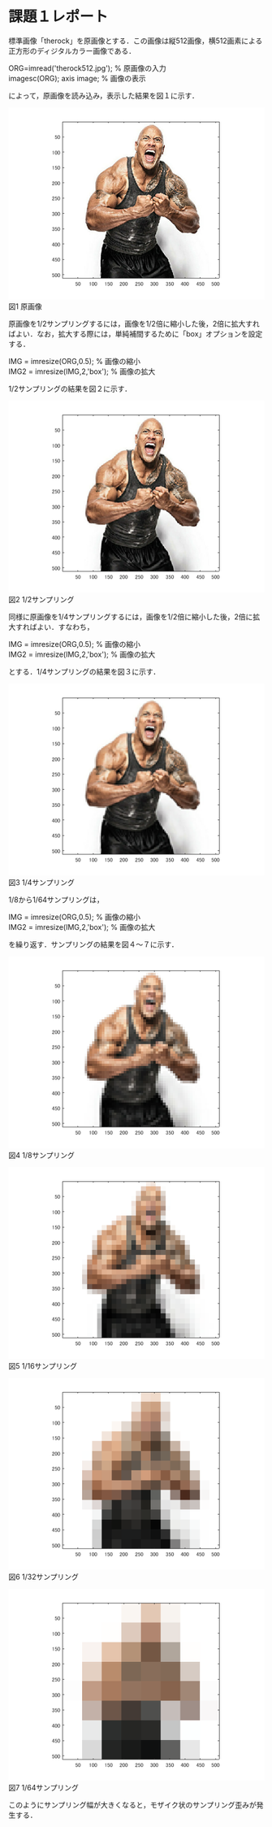 # 課題１レポート

標準画像「therock」を原画像とする．この画像は縦512画像，横512画素による正方形のディジタルカラー画像である．

ORG=imread('therock512.jpg'); % 原画像の入力  
imagesc(ORG); axis image; % 画像の表示

によって，原画像を読み込み，表示した結果を図１に示す．

![原画像](https://raw.githubusercontent.com/09ne028koya/lecture_image_processing/master/image/001.png)  
図1 原画像

原画像を1/2サンプリングするには，画像を1/2倍に縮小した後，2倍に拡大すればよい．なお，拡大する際には，単純補間するために「box」オプションを設定する．

IMG = imresize(ORG,0.5); % 画像の縮小  
IMG2 = imresize(IMG,2,'box'); % 画像の拡大

1/2サンプリングの結果を図２に示す．

![原画像](https://raw.githubusercontent.com/09ne028koya/lecture_image_processing/master/image/002.png)  
図2 1/2サンプリング

同様に原画像を1/4サンプリングするには，画像を1/2倍に縮小した後，2倍に拡大すればよい．すなわち，

IMG = imresize(ORG,0.5); % 画像の縮小  
IMG2 = imresize(IMG,2,'box'); % 画像の拡大

とする．1/4サンプリングの結果を図３に示す．

![原画像](https://raw.githubusercontent.com/09ne028koya/lecture_image_processing/master/image/003.png)  
図3 1/4サンプリング

1/8から1/64サンプリングは，

IMG = imresize(ORG,0.5); % 画像の縮小  
IMG2 = imresize(IMG,2,'box'); % 画像の拡大

を繰り返す．サンプリングの結果を図４～７に示す．

![原画像](https://raw.githubusercontent.com/09ne028koya/lecture_image_processing/master/image/004.png)  
図4 1/8サンプリング

![原画像](https://raw.githubusercontent.com/09ne028koya/lecture_image_processing/master/image/005.png)  
図5 1/16サンプリング

![原画像](https://raw.githubusercontent.com/09ne028koya/lecture_image_processing/master/image/006.png)  
図6 1/32サンプリング

![原画像](https://raw.githubusercontent.com/09ne028koya/lecture_image_processing/master/image/007.png)  
図7 1/64サンプリング

このようにサンプリング幅が大きくなると，モザイク状のサンプリング歪みが発生する．
